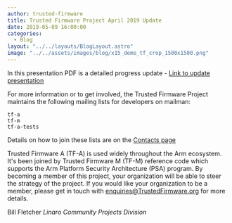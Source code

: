 ```yaml
---
author: trusted-firmware
title: Trusted Firmware Project April 2019 Update
date: 2019-05-09 16:00:00
categories:
  - Blog
layout: "../../layouts/BlogLayout.astro"
image: "../../assets/images/blog/x15_demo_tf_crop_1500x1500.png"
---
```


In this presentation PDF is a detailed progress update - [Link to update presentation](/docs/TrustedFirmware-Update-April-2019.pdf)

For more information or to get involved, the Trusted Firmware Project maintains the following mailing lists for developers on mailman:

```
tf-a
tf-m
tf-a-tests
```

Details on how to join these lists are on the [Contacts page](https://www.trustedfirmware.org/contact/)

Trusted Firmware A (TF-A) is used widely throughout the Arm ecosystem. It's been joined by Trusted Firmware M (TF-M) reference code which supports the Arm Platform Security Architecture (PSA) program.
By becoming a member of this project, your organization will be able to steer the strategy of the project. If you would like your organization to be a member, please get in touch with enquiries@TrustedFirmware.org for more details.

Bill Fletcher
_Linaro Community Projects Division_
